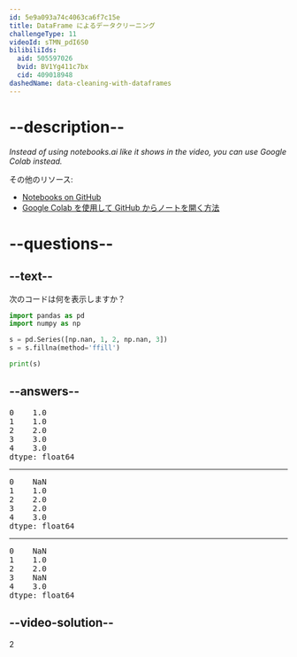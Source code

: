 ```yaml
---
id: 5e9a093a74c4063ca6f7c15e
title: DataFrame によるデータクリーニング
challengeType: 11
videoId: sTMN_pdI6S0
bilibiliIds:
  aid: 505597026
  bvid: BV1Yg411c7bx
  cid: 409018948
dashedName: data-cleaning-with-dataframes
---
```


# --description--

*Instead of using notebooks.ai like it shows in the video, you can use Google Colab instead.*

その他のリソース:

-  <a href="https://github.com/ine-rmotr-curriculum/data-cleaning-rmotr-freecodecamp" target="_blank" rel="noopener noreferrer nofollow">Notebooks on GitHub</a>
-  <a href="https://colab.research.google.com/github/googlecolab/colabtools/blob/master/notebooks/colab-github-demo.ipynb" target="_blank" rel="noopener noreferrer nofollow">Google Colab を使用して GitHub からノートを開く方法</a>

# --questions--

## --text--

次のコードは何を表示しますか？

```py
import pandas as pd
import numpy as np

s = pd.Series([np.nan, 1, 2, np.nan, 3])
s = s.fillna(method='ffill')

print(s)
```

## --answers--

<pre>
0    1.0
1    1.0
2    2.0
3    3.0
4    3.0
dtype: float64
</pre>

---

<pre>
0    NaN
1    1.0
2    2.0
3    2.0
4    3.0
dtype: float64
</pre>

---

<pre>
0    NaN
1    1.0
2    2.0
3    NaN
4    3.0
dtype: float64
</pre>

## --video-solution--

2


